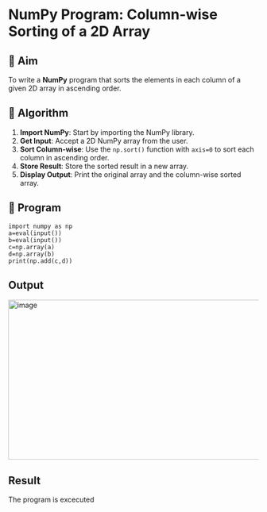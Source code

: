 # NumPy Program: Column-wise Sorting of a 2D Array

## 🎯 Aim
To write a **NumPy** program that sorts the elements in each column of a given 2D array in ascending order.

## 🧠 Algorithm

1. **Import NumPy**: Start by importing the NumPy library.
2. **Get Input**: Accept a 2D NumPy array from the user.
3. **Sort Column-wise**: Use the `np.sort()` function with `axis=0` to sort each column in ascending order.
4. **Store Result**: Store the sorted result in a new array.
5. **Display Output**: Print the original array and the column-wise sorted array.

## 🧾 Program
```
import numpy as np
a=eval(input())
b=eval(input())
c=np.array(a)
d=np.array(b)
print(np.add(c,d))
```
## Output
<img width="806" height="322" alt="image" src="https://github.com/user-attachments/assets/91240e11-e951-415f-873e-48097bf2b211" />

## Result
The program is excecuted
